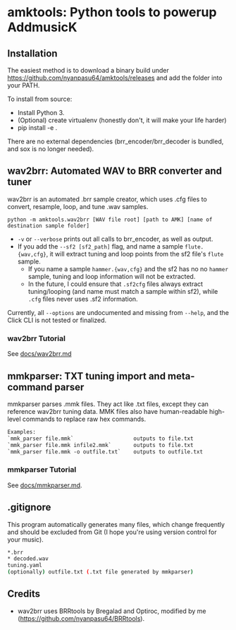 # amktools: Python tools to powerup AddmusicK

## Installation

The easiest method is to download a binary build under https://github.com/nyanpasu64/amktools/releases and add the folder into your PATH.

To install from source:

- Install Python 3.
- (Optional) create virtualenv (honestly don't, it will make your life harder)
- pip install -e .

There are no external dependencies (brr_encoder/brr_decoder is bundled, and sox is no longer needed).

## wav2brr: Automated WAV to BRR converter and tuner

wav2brr is an automated .brr sample creator, which uses .cfg files to convert, resample, loop, and tune .wav samples.

`python -m amktools.wav2brr [WAV file root] [path to AMK] [name of destination sample folder]`

- `-v` or `--verbose` prints out all calls to brr_encoder, as well as output.
- If you add the `--sf2 [sf2_path]` flag, and name a sample `flute.{wav,cfg}`, it will extract tuning and loop points from the sf2 file's `flute` sample.
    - If you name a sample `hammer.{wav,cfg}` and the sf2 has no no `hammer` sample, tuning and loop information will not be extracted.
    - In the future, I could ensure that `.sf2cfg` files always extract tuning/looping (and name must match a sample within sf2), while `.cfg` files never uses .sf2 information.

Currently, all `--options` are undocumented and missing from `--help`, and the Click CLI is not tested or finalized.

### wav2brr Tutorial

See [docs/wav2brr.md](docs/wav2brr.md)

## mmkparser: TXT tuning import and meta-command parser

mmkparser parses .mmk files. They act like .txt files, except they can reference wav2brr tuning data. MMK files also have human-readable high-level commands to replace raw hex commands.

```txt
Examples:
`mmk_parser file.mmk`                   outputs to file.txt
`mmk_parser file.mmk infile2.mmk`       outputs to file.txt
`mmk_parser file.mmk -o outfile.txt`    outputs to outfile.txt
```

### mmkparser Tutorial

See [docs/mmkparser.md](docs/mmkparser.md).

## .gitignore

This program automatically generates many files, which change frequently and should be excluded from Git (I hope you're using version control for your music).

```bash
*.brr
* decoded.wav
tuning.yaml
(optionally) outfile.txt (.txt file generated by mmkparser)
```

## Credits

- wav2brr uses BRRtools by Bregalad and Optiroc, modified by me (https://github.com/nyanpasu64/BRRtools).
